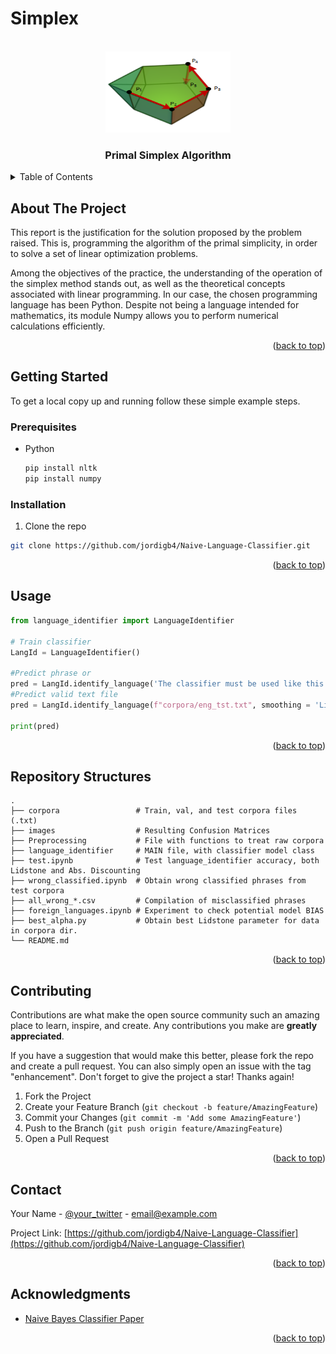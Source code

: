 # Simplex

<a name="readme-top"></a>

<!-- PROJECT LOGO -->
<br />
<div align="center">
  <a href="https://github.com/albertojc6/SIMPLEX">
    <img src="images/logo.png" alt="Logo" width="200" height="130">
  </a>

<h3 align="center">Primal Simplex Algorithm</h3>
</div>

<!-- TABLE OF CONTENTS -->
<details>
  <summary>Table of Contents</summary>
  <ol>
    <li>
      <a href="#about-the-project">About The Project</a>
    </li>
    <li>
      <a href="#getting-started">Getting Started</a>
      <ul>
        <li><a href="#prerequisites">Prerequisites</a></li>
        <li><a href="#installation">Installation</a></li>
      </ul>
    </li>
    <li><a href="#usage">Usage</a></li>
    <li><a href="#repo-structures">Repository Structures</a></li>
    <li><a href="#contributing">Contributing</a></li>
    <li><a href="#contact">Contact</a></li>
    <li><a href="#acknowledgments">Acknowledgments</a></li>
  </ol>
</details>

<!-- ABOUT THE PROJECT -->
## About The Project

This report is the justification for the solution proposed by the problem raised. This is, programming the algorithm of the primal simplicity, in order to solve a set of linear optimization problems.

Among the objectives of the practice, the understanding of the operation of the simplex method stands out, as well as the theoretical concepts associated with linear programming. In our case, the chosen programming language has been Python. Despite not being a language intended for mathematics, its module Numpy allows you to perform numerical calculations efficiently.

<p align="right">(<a href="#readme-top">back to top</a>)</p>

<!-- GETTING STARTED -->
## Getting Started

To get a local copy up and running follow these simple example steps.

### Prerequisites


* Python
  ```sh
  pip install nltk
  pip install numpy
  ```

### Installation

1. Clone the repo
  ```sh
  git clone https://github.com/jordigb4/Naive-Language-Classifier.git
  ```
<p align="right">(<a href="#readme-top">back to top</a>)</p>


<!-- USAGE EXAMPLES -->
## Usage

```python
from language_identifier import LanguageIdentifier

# Train classifier
LangId = LanguageIdentifier()

#Predict phrase or
pred = LangId.identify_language('The classifier must be used like this', smoothing = 'Lidstone')
#Predict valid text file
pred = LangId.identify_language(f"corpora/eng_tst.txt", smoothing = 'Lidstone')

print(pred)
```

<p align="right">(<a href="#readme-top">back to top</a>)</p>

## Repository Structures

    .
    ├── corpora                 # Train, val, and test corpora files (.txt)
    ├── images                  # Resulting Confusion Matrices
    ├── Preprocessing           # File with functions to treat raw corpora
    ├── language_identifier     # MAIN file, with classifier model class
    ├── test.ipynb              # Test language_identifier accuracy, both Lidstone and Abs. Discounting 
    ├── wrong_classified.ipynb  # Obtain wrong classified phrases from test corpora
    ├── all_wrong_*.csv         # Compilation of misclassified phrases
    ├── foreign_languages.ipynb # Experiment to check potential model BIAS
    ├── best_alpha.py           # Obtain best Lidstone parameter for data in corpora dir.
    └── README.md

<p align="right">(<a href="#repo-structures">back to top</a>)</p>

<!-- CONTRIBUTING -->
## Contributing

Contributions are what make the open source community such an amazing place to learn, inspire, and create. Any contributions you make are **greatly appreciated**.

If you have a suggestion that would make this better, please fork the repo and create a pull request. You can also simply open an issue with the tag "enhancement".
Don't forget to give the project a star! Thanks again!

1. Fork the Project
2. Create your Feature Branch (`git checkout -b feature/AmazingFeature`)
3. Commit your Changes (`git commit -m 'Add some AmazingFeature'`)
4. Push to the Branch (`git push origin feature/AmazingFeature`)
5. Open a Pull Request

<p align="right">(<a href="#readme-top">back to top</a>)</p>

<!-- CONTACT -->
## Contact

Your Name - [@your_twitter](https://twitter.com/your_username) - email@example.com

Project Link: [https://github.com/jordigb4/Naive-Language-Classifier](https://github.com/jordigb4/Naive-Language-Classifier)

<p align="right">(<a href="#readme-top">back to top</a>)</p>



<!-- ACKNOWLEDGMENTS -->
## Acknowledgments

* [Naive Bayes Classifier Paper](https://web.stanford.edu/~jurafsky/slp3/)

<p align="right">(<a href="#readme-top">back to top</a>)</p>